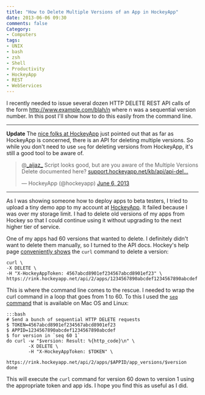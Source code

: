 ```yaml
---
title: "How to Delete Multiple Versions of an App in HockeyApp"
date: 2013-06-06 09:30
comments: false
Category:
- Computers
tags:
- UNIX
- bash
- zsh
- Shell
- Productivity
- HockeyApp
- REST
- WebServices
---
```


I recently needed to issue several dozen HTTP DELETE REST API calls of the
form http://www.example.com/blah/n where n was a sequential version
number.  In this post I'll show how to do this easily from the command
line.
<!-- more -->

<hr>

**Update** The [nice folks at HockeyApp](https://twitter.com/hockeyapp)
just pointed out that as far as HockeyApp is concerned, there is an API
for deleting multiple versions.  So while you don't need to use ```seq```
for deleting versions from HockeyApp, it's still a good tool to be aware
of.

<blockquote class="twitter-tweet"><p>@<a href="https://twitter.com/_aijaz_">_aijaz_</a> Script looks good, but are you aware of the Multiple Versions Delete documented here? <a href="http://t.co/QsQimlLgF8" title="http://support.hockeyapp.net/kb/api/api-delete-versions">support.hockeyapp.net/kb/api/api-del…</a></p>&mdash; HockeyApp (@hockeyapp) <a href="https://twitter.com/hockeyapp/status/342686984176807937">June 6, 2013</a></blockquote>
<script async src="//platform.twitter.com/widgets.js" charset="utf-8"></script>

<hr><p></p>

As I was showing someone how to deploy apps to beta testers, I tried to
upload a tiny demo app to my account at
[HockeyApp](http://www.hockeyapp.net). It failed because I was over my
storage limit.  I had to delete old versions of my apps from Hockey so
that I could continue using it without upgrading to the next higher tier
of service.

One of my apps had 60 versions that wanted to delete.  I definitely didn't
want to delete them manually, so I turned to the API docs.  Hockey's help page
[conveniently shows](http://support.hockeyapp.net/kb/api/api-delete-apps)
the ```curl``` command to delete a version:

    curl \
    -X DELETE \
    -H "X-HockeyAppToken: 4567abcd8901ef234567abcd8901ef23" \
    https://rink.hockeyapp.net/api/2/apps/1234567890abcdef1234567890abcdef
    
This is where the command line comes to the rescue.  I needed to wrap the
curl command in a loop that goes from 1 to 60.   To this I used the
[```seq``` command](http://ss64.com/bash/seq.html) that is available on
Mac OS and Linux:

    :::bash
    # Send a bunch of sequential HTTP DELETE requests
    $ TOKEN=4567abcd8901ef234567abcd8901ef23
    $ APPID=1234567890abcdef1234567890abcdef
    $ for version in `seq 60 1`
    do curl -w "$version: Result: %{http_code}\n" \
            -X DELETE \
            -H "X-HockeyAppToken: $TOKEN" \
            https://rink.hockeyapp.net/api/2/apps/$APPID/app_versions/$version
    done

This will execute the ```curl``` command for version 60 down to version 1
using the appropriate token and app ids.  I hope you find this as useful
as I did.
